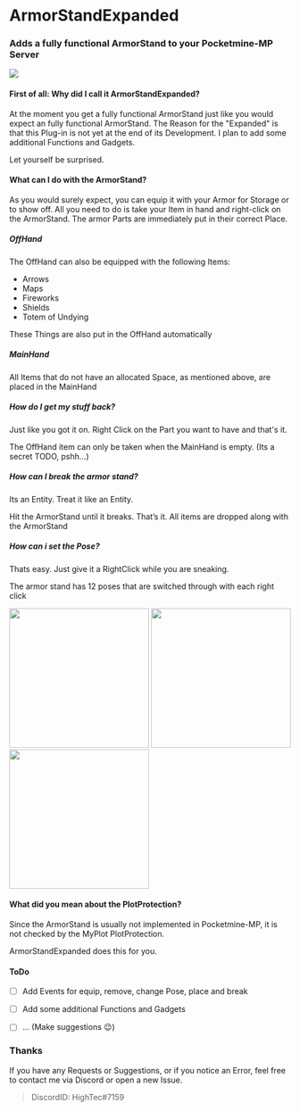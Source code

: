 # ArmorStandExpanded

### **Adds a fully functional ArmorStand to your Pocketmine-MP Server**

[![](https://poggit.pmmp.io/shield.state/ArmorStandExpanded)](https://poggit.pmmp.io/p/ArmorStandExpanded)

#### First of all: Why did I call it ArmorStandExpanded? 
At the moment you get a fully functional ArmorStand just like you would expect an fully functional ArmorStand. 
The Reason for the "Expanded" is that this Plug-in is not yet at the end of its Development. 
I plan to add some additional Functions and Gadgets.

Let yourself be surprised.

#### What can I do with the ArmorStand?

As you would surely expect, you can equip it with your Armor for Storage or to show off.
All you need to do is take your Item in hand and right-click on the ArmorStand. The armor Parts are immediately put in their correct Place.

##### OffHand
The OffHand can also be equipped with the following Items:
* Arrows
* Maps
* Fireworks
* Shields
* Totem of Undying

These Things are also put in the OffHand automatically

##### MainHand
All Items that do not have an allocated Space, as mentioned above, are placed in the MainHand

##### How do I get my stuff back?
Just like you got it on. Right Click on the Part you want to have and that's it. 

The OffHand item can only be taken when the MainHand is empty. (Its a secret TODO, pshh...)

##### How can I break the armor stand?

Its an Entity. Treat it like an Entity.

Hit the ArmorStand until it breaks. That’s it. All items are dropped along with the ArmorStand

##### How can i set the Pose?

Thats easy. Just give it a RightClick while you are sneaking. 

The armor stand has 12 poses that are switched through with each right click

<img src="https://github.com/HighTecDev/ArmorStandExpanded/blob/main/img/pose_img1.jpg" height="250"> <img src="https://github.com/HighTecDev/ArmorStandExpanded/blob/main/img/pose_img2.jpg" height="250"> <img src="https://github.com/HighTecDev/ArmorStandExpanded/blob/main/img/pose_img3.jpg" height="250">

#### What did you mean about the PlotProtection?

Since the ArmorStand is usually not implemented in Pocketmine-MP, it is not checked by the MyPlot PlotProtection.

ArmorStandExpanded does this for you.

#### ToDo
- [ ] Add Events for equip, remove, change Pose, place and break
- [ ] Add some additional Functions and Gadgets
- [ ] ... (Make suggestions :wink:)


### Thanks

If you have any Requests or Suggestions, or if you notice an Error, feel free to contact me via Discord or open a new Issue.

> DiscordID: HighTec#7159
